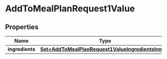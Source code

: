 

# AddToMealPlanRequest1Value

## Properties

Name | Type | Description | Notes
------------ | ------------- | ------------- | -------------
**ingredients** | [**Set&lt;AddToMealPlanRequest1ValueIngredientsInner&gt;**](AddToMealPlanRequest1ValueIngredientsInner.md) |  | 




